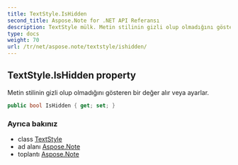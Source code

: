 ```yaml
---
title: TextStyle.IsHidden
second_title: Aspose.Note for .NET API Referansı
description: TextStyle mülk. Metin stilinin gizli olup olmadığını gösteren bir değer alır veya ayarlar.
type: docs
weight: 70
url: /tr/net/aspose.note/textstyle/ishidden/
---
```

## TextStyle.IsHidden property

Metin stilinin gizli olup olmadığını gösteren bir değer alır veya ayarlar.

```csharp
public bool IsHidden { get; set; }
```

### Ayrıca bakınız

* class [TextStyle](../)
* ad alanı [Aspose.Note](../../textstyle/)
* toplantı [Aspose.Note](../../../)


